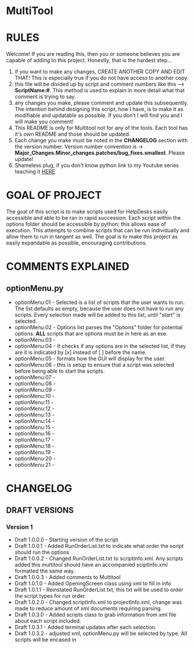 # MultiTool

# RULES #

Welcome! If you are reading this, then you or someone believes you are capable of adding to this project. Honestly, that is the hardest step...
1. if you want to make any changes, CREATE ANOTHER COPY AND EDIT THAT! This is especially true if you do not have access to another copy.
2. this file will be divided up by script and comment numbers like this --> **ScriptName:#**. This method is used to explain in more detail what that comment is trying to say.
3. any changes you make, please comment and update this subsequently. The intention behind designing this script, how I have, is to make it as modifiable and updatable as possible. If you don't I will find you and I will make you comment!
4. This README is only for Multitool not for any of the tools. Each tool has it's own README and those should be updated.
5. Each change you make must be noted in the **CHANGELOG** section with the version number. Version number convention is ->
   **Major_Changes.Minor_changes.patches/bug_fixes.smallest**. Please update!
6. Shameless plug, if you don't know python link to my Youtube series teaching it [HERE][f1ccf610]

  [f1ccf610]: https://www.youtube.com/channel/UCZfKpmqhZy1mlaFQu4jiCbA?view_as=subscriber "My Youtube channel"

# GOAL OF PROJECT #

The goal of this script is to make scripts used for HelpDesks easily accessible and able to be ran in rapid succession. Each script within the options folder should be accessible by python; this allows ease of execution. This attempts to combine scripts that can be run individually and allow them to run in tangent as well. The goal is to make this project as easily expandable as possible, encouraging contributions.

# COMMENTS EXPLAINED #
## optionMenu.py ##
- optionMenu:01 - Selected is a list of scripts that the user wants to run. The list defaults as empty, because the user does not have to run any scripts. Every selection made will be added to this list, until "start" is selected.
- optionMenu:02 - Options list parses the "Options" folder for potential options. **ALL** scripts that are options must be in here as an exe.
- optionMenu:03 -
- optionMenu:04 - It checks if any options are in the selected list, if they are it is indicated by [x] instead of [ ] before the name.
- optionMenu:05 - formats how the GUI will display for the user.
- optionMenu:06 - this is setup to ensure that a script was selected before being able to start the scripts.
- optionMenu:07 -
- optionMenu:08 -
- optionMenu:09 -
- optionMenu:10 -
- optionMenu:11 -
- optionMenu:12 -
- optionMenu:13 -
- optionMenu:14 -
- optionMenu:15 -
- optionMenu:16 -
- optionMenu:17 -
- optionMenu:18 -
- optionMenu:19 -
- optionMenu:20 -
- optionMenu:21 -

# CHANGELOG #
## DRAFT VERSIONS ##
### Version 1 ###
- Draft 1.0.0.0 - Starting version of the script
- Draft 1.0.0.1 - Added RunOrderList.txt to indicate what order the script should run the options
- Draft 1.0.0.2 - Changed RunOrderList.txt to scriptInfo.xml. Any scripts added this multitool should have an accompanied sciptInfo.xml formatted the same way.
- Draft 1.0.0.3 - Added comments to Multitool
- Draft 1.0.1.0 - Added OpeningScreen class using xml to fill in info
- Draft 1.0.1.1 - Reinstated RunOrderList.txt, this txt will be used to order the script types for run order.
- Draft 1.0.2.0 - Changed scriptInfo.xml to projectInfo.xml, change was made to reduce amount of xml documents requiring parsing.
- Draft 1.0.3.0 - Added scripts class to grab information from xml file about each script included.
- Draft 1.0.3.1 - Added terminal updates after each selection.
- Draft 1.0.3.2 - adjusted xml, optionMenu.py will be selected by type. All scripts will be encased in <script>
- Draft 1.0.4.0 - Created InfoSchema.xsd to validate scriptInfo.xml
- Draft 1.1.0.0 - Added CustomError.py for error handling.
#### Version 1.1 ####
